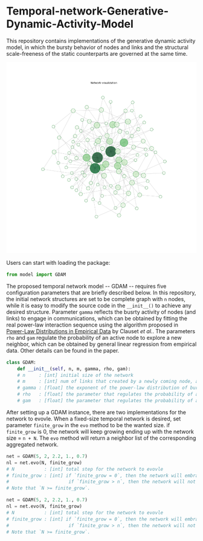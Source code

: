 # Temporal-network-Generative-Dynamic-Activity-Model
This repository contains implementations of the generative dynamic activity model, in which the bursty behavior of nodes and links and the structural scale-freeness of the static counterparts are governed at the same time. 

![image](https://github.com/Guyu98/Temporal-network-Generative-Dynamic-Activity-Model/blob/main/pic/aggregated%20static%20network.png)

Users can start with loading the package:
```python
from model import GDAM
```
  
  
  
  
The proposed temporal network model -- GDAM -- requires five configuration parameters that are briefly described below. In this repository, the initial network structures are set to be complete graph with `n` nodes, while it is easy to modify the source code in the `__init__()` to achieve any desired structure. Parameter `gamma` reflects the busrty activity of nodes (and links) to engage in communications, which can be obtained by fitting the real power-law interaction sequence using the algorithm proposed in [Power-Law Distributions in Empirical Data](https://doi.org/10.1137/070710111) by Clauset *et al.*. The parameters `rho` and `gam` regulate the probability of an active node to explore a new neighbor, which can be obtained by general linear regression from empirical data. Other details can be found in the paper.

```python
class GDAM:
    def __init__(self, n, m, gamma, rho, gam):
    # n     : [int] initial size of the network
    # m     : [int] num of links that created by a newly coming node, also the minimum degree of the aggregated network
    # gamma : [float] the exponent of the power-law distribution of bursty node and link activities
    # rho   : [float] the parameter that regulates the probability of an active node to create a new link according to the size of the network
    # gam   : [float] the parameter that regulates the probability of an active node to create a new link according to its own degree
```

After setting up a GDAM instance, there are two implementations for the network to evovle. When a fixed-size temporal network is desired, set parameter `finite_grow` in the `evo` method to be the wanted size.
if `finite_grow` is 0, the network will keep growing ending up with the network size = `n + N`.
The `evo` method will return a neighbor list of the corresponding aggregated network.
```python
net = GDAM(5, 2, 2.2, 1., 0.7)
nl = net.evo(N, finite_grow)
# N           : [int] total step for the network to evovle  
# finite_grow : [int] if `finite_grow = 0`, then the network will embrace a newly coming node every step ending up with the network size = `n + N`, e.g. net.evo(1000, 0).
#                      if `finite_grow > n`, then the network will not take in any newly coming node after the network size = `finite_grow`, e.g. net.evo(1000, 20).
# Note that `N >= finite_grow`. 
```


```python
net = GDAM(5, 2, 2.2, 1., 0.7)
nl = net.evo(N, finite_grow)
# N           : [int] total step for the network to evovle  
# finite_grow : [int] if `finite_grow = 0`, then the network will embrace a newly coming node every step ending up with the network size = `n + N`, e.g. net.evo(1000, 0).
#                      if `finite_grow > n`, then the network will not take in any newly coming node after the network size = `finite_grow`, e.g. net.evo(1000, 20).
# Note that `N >= finite_grow`. 
```








